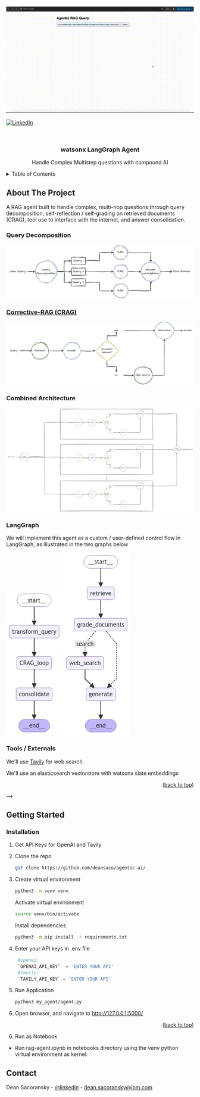 <!-- Improved compatibility of back to top link: See: https://github.com/othneildrew/Best-README-Template/pull/73 -->
<a id="readme-top"></a>
<!--
*** Thanks for checking out the Best-README-Template. If you have a suggestion
*** that would make this better, please fork the repo and create a pull request
*** or simply open an issue with the tag "enhancement".
*** Don't forget to give the project a star!
*** Thanks again! Now go create something AMAZING! :D
-->

<!-- PROJECT DEMO -->
<div align="center">
  <img src="img/demo.gif" alt="Project Demo" width="640">
</div>


<!-- PROJECT SHIELDS -->
<!--
*** I'm using markdown "reference style" links for readability.
*** Reference links are enclosed in brackets [ ] instead of parentheses ( ).
*** See the bottom of this document for the declaration of the reference variables
*** for contributors-url, forks-url, etc. This is an optional, concise syntax you may use.
*** https://www.markdownguide.org/basic-syntax/#reference-style-links
-->
[![LinkedIn][linkedin-shield]][linkedin-url]



<!-- PROJECT LOGO -->
<br />
<div align="center">
  <!-- <a href="https://github.ibm.com/Dean-Sacoransky/agenticai">
    <img src="img/logo.drawio.png" alt="Logo" width="80" height="80">
  </a> -->

  <h3 align="center">watsonx LangGraph Agent</h3>

  <p align="center">
    Handle Complex Multistep questions with compound AI
    <br />
  </p>
</div>



<!-- TABLE OF CONTENTS -->
<details>
  <summary>Table of Contents</summary>
  <ol>
    <li>
      <a href="#about-the-project">About The Project</a>
    </li>
    <li>
      <a href="#getting-started">Getting Started</a>
      <ul>
        <li><a href="#installation">Installation</a></li>
      </ul>
    </li>
    <li><a href="#contact">Contact</a></li>
  </ol>
</details>



<!-- ABOUT THE PROJECT -->
## About The Project

A RAG agent built to handle complex, multi-hop questions through query decomposition, self-reflection / self-grading on retrieved documents (CRAG), tool use to interface with the internet, and answer consolidation. 

### Query Decomposition
![query](img/query-decomp.png)

### [Corrective-RAG (CRAG)](https://arxiv.org/abs/2401.15884) 
![CRAG](img/CRAG1.png)

### Combined Architecture
![system](img/system.png)

### LangGraph
We will implement this agent as a custom / user-defined control flow in LangGraph, as illustrated in the two graphs below

![agent](img/agent.jpg)
![CRAG_graph](img/CRAG_graph.jpg)

### Tools / Externals
We'll use [Tavily](https://python.langchain.com/v0.2/docs/integrations/tools/tavily_search/) for web search.

We'll use an elasticsearch vectorstore with watsonx slate embeddings

<p align="right">(<a href="#readme-top">back to top</a>)</p>



<!-- ### Built With

* [![Next][Next.js]][Next-url]
* [![React][React.js]][React-url]
* [![Vue][Vue.js]][Vue-url]
* [![Angular][Angular.io]][Angular-url]
* [![Svelte][Svelte.dev]][Svelte-url]
* [![Laravel][Laravel.com]][Laravel-url]
* [![Bootstrap][Bootstrap.com]][Bootstrap-url]
* [![JQuery][JQuery.com]][JQuery-url] --> -->

<!-- <p align="right">(<a href="#readme-top">back to top</a>)</p>



<!-- GETTING STARTED -->
## Getting Started

### Installation

1. Get API Keys for OpenAI and Tavily
2. Clone the repo
   ```bash
   git clone https://github.com/deansaco/agentic-ai/
   ```
3. Create virtual environment

    ```bash
    python3 -m venv venv
    ```

    Activate virtual environment

    ```bash
    source venv/bin/activate
    ```

    Install dependencies
    ```bash
    python3 -m pip install -r requirements.txt
    ```

4. Enter your API keys in .env file 
   ```python
    #openai:
    `OPENAI_API_KEY`  = 'ENTER YOUR API'
    #Tavily:
    `TAVILY_API_KEY` = 'ENTER YOUR API'
   ```
5. Run Application
    ```bash
    python3 my_agent/agent.py
    ```
6. Open browser, and navigate to http://127.0.0.1:5000/
<p align="right">(<a href="#readme-top">back to top</a>)</p>

6. Run as Notebook
- Run rag-agent.ipynb in notebooks directory using the venv python virtual environment as kernel.


<!-- CONTACT -->
## Contact

Dean Sacoransky - [@linkedin](https://www.linkedin.com/in/dean-sacoransky-6a671119a/) - dean.sacoransky@ibm.com


<!-- MARKDOWN LINKS & IMAGES -->
<!-- https://www.markdownguide.org/basic-syntax/#reference-style-links -->
[contributors-shield]: https://img.shields.io/github/contributors/othneildrew/Best-README-Template.svg?style=for-the-badge
[contributors-url]: https://github.com/othneildrew/Best-README-Template/graphs/contributors
[forks-shield]: https://img.shields.io/github/forks/othneildrew/Best-README-Template.svg?style=for-the-badge
[forks-url]: https://github.com/othneildrew/Best-README-Template/network/members
[stars-shield]: https://img.shields.io/github/stars/othneildrew/Best-README-Template.svg?style=for-the-badge
[stars-url]: https://github.com/othneildrew/Best-README-Template/stargazers
[issues-shield]: https://img.shields.io/github/issues/othneildrew/Best-README-Template.svg?style=for-the-badge
[issues-url]: https://github.com/othneildrew/Best-README-Template/issues
[license-shield]: https://img.shields.io/github/license/othneildrew/Best-README-Template.svg?style=for-the-badge
[license-url]: https://github.com/othneildrew/Best-README-Template/blob/master/LICENSE.txt
[linkedin-shield]: https://img.shields.io/badge/-LinkedIn-black.svg?style=for-the-badge&logo=linkedin&colorB=555
[linkedin-url]: https://www.linkedin.com/in/dean-sacoransky-6a671119a/
[product-screenshot]: images/screenshot.png
[Next.js]: https://img.shields.io/badge/next.js-000000?style=for-the-badge&logo=nextdotjs&logoColor=white
